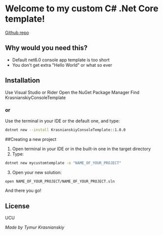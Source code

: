 # Welcome to my custom C# .Net Core template!

[Github repo](https://github.com/T1M0UT/TemplateProjects)

## Why would you need this?

- Default net6.0 console app template is too short
- You don't get extra "Hello World" or what so ever


## Installation

Use Visual Studio or Rider
Open the NuGet Package Manager
Find KrasnianskiyConsoleTemplate

### or

Use the terminal in your IDE or the default one, and type:

```sh
dotnet new --install KrasnianskiyConsoleTemplate::1.0.0
```

##Creating a new project

1. Open terminal in your IDE or in the built-in one in the target directory
2. Type:
```sh
dotnet new mycustomtemplate -o "NAME_OF_YOUR_PROJECT"
```
3. Open your new solution:
```sh
open NAME_OF_YOUR_PROJECT/NAME_OF_YOUR_PROJECT.sln
```
And there you go!

## License
UCU

_Made by Tymur Krasnianskiy_